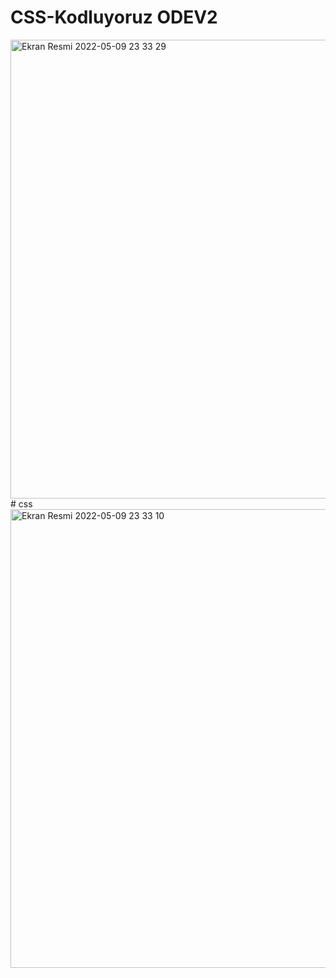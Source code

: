 # CSS-Kodluyoruz ODEV2
<img width="734" alt="Ekran Resmi 2022-05-09 23 33 29" src="https://user-images.githubusercontent.com/60752226/167708163-a815905a-7d0e-4491-901a-28a11a44912a.png">
# css
<img width="734" alt="Ekran Resmi 2022-05-09 23 33 10" src="https://user-images.githubusercontent.com/60752226/167708209-237947cb-80fb-4bc5-921b-d342ffb593d8.png">
